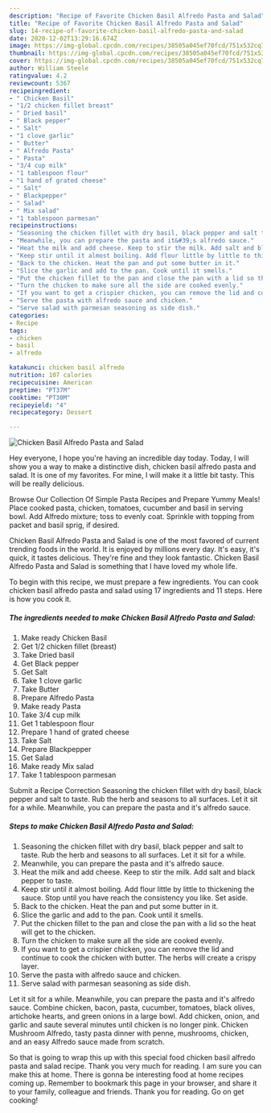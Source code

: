 ```yaml
---
description: "Recipe of Favorite Chicken Basil Alfredo Pasta and Salad"
title: "Recipe of Favorite Chicken Basil Alfredo Pasta and Salad"
slug: 14-recipe-of-favorite-chicken-basil-alfredo-pasta-and-salad
date: 2020-12-02T13:29:16.674Z
image: https://img-global.cpcdn.com/recipes/38505a045ef70fcd/751x532cq70/chicken-basil-alfredo-pasta-and-salad-recipe-main-photo.jpg
thumbnail: https://img-global.cpcdn.com/recipes/38505a045ef70fcd/751x532cq70/chicken-basil-alfredo-pasta-and-salad-recipe-main-photo.jpg
cover: https://img-global.cpcdn.com/recipes/38505a045ef70fcd/751x532cq70/chicken-basil-alfredo-pasta-and-salad-recipe-main-photo.jpg
author: William Steele
ratingvalue: 4.2
reviewcount: 5367
recipeingredient:
- " Chicken Basil"
- "1/2 chicken fillet breast"
- " Dried basil"
- " Black pepper"
- " Salt"
- "1 clove garlic"
- " Butter"
- " Alfredo Pasta"
- " Pasta"
- "3/4 cup milk"
- "1 tablespoon flour"
- "1 hand of grated cheese"
- " Salt"
- " Blackpepper"
- " Salad"
- " Mix salad"
- "1 tablespoon parmesan"
recipeinstructions:
- "Seasoning the chicken fillet with dry basil, black pepper and salt to taste. Rub the herb and seasons to all surfaces. Let it sit for a while."
- "Meanwhile, you can prepare the pasta and it&#39;s alfredo sauce."
- "Heat the milk and add cheese. Keep to stir the milk. Add salt and black pepper to taste."
- "Keep stir until it almost boiling. Add flour little by little to thickening the sauce. Stop until you have reach the consistency you like. Set aside."
- "Back to the chicken. Heat the pan and put some butter in it."
- "Slice the garlic and add to the pan. Cook until it smells."
- "Put the chicken fillet to the pan and close the pan with a lid so the heat will get to the chicken."
- "Turn the chicken to make sure all the side are cooked evenly."
- "If you want to get a crispier chicken, you can remove the lid and continue to cook the chicken with butter. The herbs will create a crispy layer."
- "Serve the pasta with alfredo sauce and chicken."
- "Serve salad with parmesan seasoning as side dish."
categories:
- Recipe
tags:
- chicken
- basil
- alfredo

katakunci: chicken basil alfredo 
nutrition: 107 calories
recipecuisine: American
preptime: "PT37M"
cooktime: "PT30M"
recipeyield: "4"
recipecategory: Dessert

---
```



![Chicken Basil Alfredo Pasta and Salad](https://img-global.cpcdn.com/recipes/38505a045ef70fcd/751x532cq70/chicken-basil-alfredo-pasta-and-salad-recipe-main-photo.jpg)

Hey everyone, I hope you're having an incredible day today. Today, I will show you a way to make a distinctive dish, chicken basil alfredo pasta and salad. It is one of my favorites. For mine, I will make it a little bit tasty. This will be really delicious.

Browse Our Collection Of Simple Pasta Recipes and Prepare Yummy Meals! Place cooked pasta, chicken, tomatoes, cucumber and basil in serving bowl. Add Alfredo mixture; toss to evenly coat. Sprinkle with topping from packet and basil sprig, if desired.

Chicken Basil Alfredo Pasta and Salad is one of the most favored of current trending foods in the world. It is enjoyed by millions every day. It's easy, it's quick, it tastes delicious. They're fine and they look fantastic. Chicken Basil Alfredo Pasta and Salad is something that I have loved my whole life.


To begin with this recipe, we must prepare a few ingredients. You can cook chicken basil alfredo pasta and salad using 17 ingredients and 11 steps. Here is how you cook it.

<!--inarticleads1-->

##### The ingredients needed to make Chicken Basil Alfredo Pasta and Salad:

1. Make ready  Chicken Basil
1. Get 1/2 chicken fillet (breast)
1. Take  Dried basil
1. Get  Black pepper
1. Get  Salt
1. Take 1 clove garlic
1. Take  Butter
1. Prepare  Alfredo Pasta
1. Make ready  Pasta
1. Take 3/4 cup milk
1. Get 1 tablespoon flour
1. Prepare 1 hand of grated cheese
1. Take  Salt
1. Prepare  Blackpepper
1. Get  Salad
1. Make ready  Mix salad
1. Take 1 tablespoon parmesan


Submit a Recipe Correction Seasoning the chicken fillet with dry basil, black pepper and salt to taste. Rub the herb and seasons to all surfaces. Let it sit for a while. Meanwhile, you can prepare the pasta and it&#39;s alfredo sauce. 

<!--inarticleads2-->

##### Steps to make Chicken Basil Alfredo Pasta and Salad:

1. Seasoning the chicken fillet with dry basil, black pepper and salt to taste. Rub the herb and seasons to all surfaces. Let it sit for a while.
1. Meanwhile, you can prepare the pasta and it&#39;s alfredo sauce.
1. Heat the milk and add cheese. Keep to stir the milk. Add salt and black pepper to taste.
1. Keep stir until it almost boiling. Add flour little by little to thickening the sauce. Stop until you have reach the consistency you like. Set aside.
1. Back to the chicken. Heat the pan and put some butter in it.
1. Slice the garlic and add to the pan. Cook until it smells.
1. Put the chicken fillet to the pan and close the pan with a lid so the heat will get to the chicken.
1. Turn the chicken to make sure all the side are cooked evenly.
1. If you want to get a crispier chicken, you can remove the lid and continue to cook the chicken with butter. The herbs will create a crispy layer.
1. Serve the pasta with alfredo sauce and chicken.
1. Serve salad with parmesan seasoning as side dish.


Let it sit for a while. Meanwhile, you can prepare the pasta and it&#39;s alfredo sauce. Combine chicken, bacon, pasta, cucumber, tomatoes, black olives, artichoke hearts, and green onions in a large bowl. Add chicken, onion, and garlic and saute several minutes until chicken is no longer pink. Chicken Mushroom Alfredo, tasty pasta dinner with penne, mushrooms, chicken, and an easy Alfredo sauce made from scratch. 

So that is going to wrap this up with this special food chicken basil alfredo pasta and salad recipe. Thank you very much for reading. I am sure you can make this at home. There is gonna be interesting food at home recipes coming up. Remember to bookmark this page in your browser, and share it to your family, colleague and friends. Thank you for reading. Go on get cooking!
